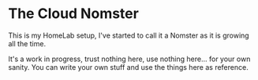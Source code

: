 # The Cloud Nomster

This is my HomeLab setup, I've started to call it a Nomster as it is growing all the time.

It's a work in progress, trust nothing here, use nothing here... for your own sanity. You can write your own stuff and use the things here as reference.
